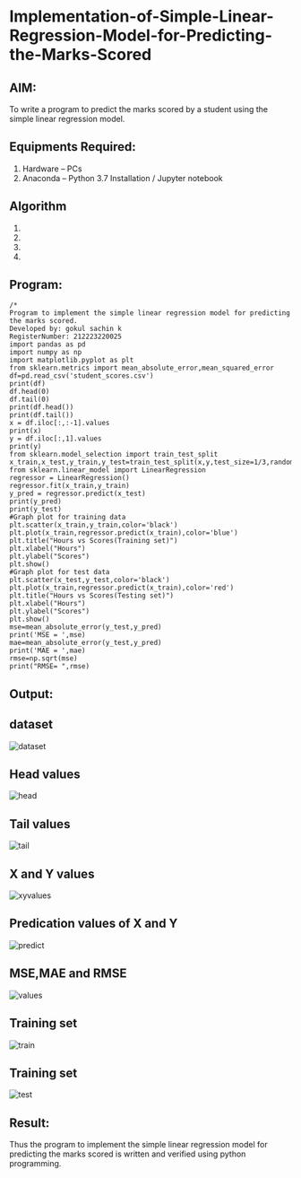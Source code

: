 # Implementation-of-Simple-Linear-Regression-Model-for-Predicting-the-Marks-Scored

## AIM:
To write a program to predict the marks scored by a student using the simple linear regression model.

## Equipments Required:
1. Hardware – PCs
2. Anaconda – Python 3.7 Installation / Jupyter notebook

## Algorithm
1. 
2. 
3. 
4. 

## Program:
```
/*
Program to implement the simple linear regression model for predicting the marks scored.
Developed by: gokul sachin k
RegisterNumber: 212223220025
import pandas as pd
import numpy as np
import matplotlib.pyplot as plt
from sklearn.metrics import mean_absolute_error,mean_squared_error
df=pd.read_csv('student_scores.csv')
print(df)
df.head(0)
df.tail(0)
print(df.head())
print(df.tail())
x = df.iloc[:,:-1].values
print(x)
y = df.iloc[:,1].values
print(y)
from sklearn.model_selection import train_test_split
x_train,x_test,y_train,y_test=train_test_split(x,y,test_size=1/3,random_state=0)
from sklearn.linear_model import LinearRegression
regressor = LinearRegression()
regressor.fit(x_train,y_train)
y_pred = regressor.predict(x_test)
print(y_pred)
print(y_test)
#Graph plot for training data
plt.scatter(x_train,y_train,color='black')
plt.plot(x_train,regressor.predict(x_train),color='blue')
plt.title("Hours vs Scores(Training set)")
plt.xlabel("Hours")
plt.ylabel("Scores")
plt.show()
#Graph plot for test data
plt.scatter(x_test,y_test,color='black')
plt.plot(x_train,regressor.predict(x_train),color='red')
plt.title("Hours vs Scores(Testing set)")
plt.xlabel("Hours")
plt.ylabel("Scores")
plt.show()
mse=mean_absolute_error(y_test,y_pred)
print('MSE = ',mse)
mae=mean_absolute_error(y_test,y_pred)
print('MAE = ',mae)
rmse=np.sqrt(mse)
print("RMSE= ",rmse)
```

## Output:
## dataset
![dataset](https://github.com/vksachin2018/Implementation-of-Simple-Linear-Regression-Model-for-Predicting-the-Marks-Scored/assets/149366019/669914fe-9c2a-4b75-8596-b37866d2536e)
## Head values
![head](https://github.com/vksachin2018/Implementation-of-Simple-Linear-Regression-Model-for-Predicting-the-Marks-Scored/assets/149366019/68111540-e4ff-443a-b6b0-cb3ff30d879f)
## Tail values
![tail](https://github.com/vksachin2018/Implementation-of-Simple-Linear-Regression-Model-for-Predicting-the-Marks-Scored/assets/149366019/3f2aaf68-fb96-4c79-9d53-ec77fc04be27)
## X and Y values
![xyvalues](https://github.com/vksachin2018/Implementation-of-Simple-Linear-Regression-Model-for-Predicting-the-Marks-Scored/assets/149366019/13513b22-b2cc-46ba-b21c-a71ef9f51d14)
## Predication values of X and Y
![predict ](https://github.com/vksachin2018/Implementation-of-Simple-Linear-Regression-Model-for-Predicting-the-Marks-Scored/assets/149366019/aa9be2bb-0d4a-40b5-9f5f-88591b7b801c)
## MSE,MAE and RMSE
![values](https://github.com/vksachin2018/Implementation-of-Simple-Linear-Regression-Model-for-Predicting-the-Marks-Scored/assets/149366019/fd6365fc-e2d4-472d-9ca4-d7a0a8bea510)
## Training set
![train](https://github.com/vksachin2018/Implementation-of-Simple-Linear-Regression-Model-for-Predicting-the-Marks-Scored/assets/149366019/d58a5b66-1484-4378-8ab6-a559f6c36104)
## Training set
![test](https://github.com/vksachin2018/Implementation-of-Simple-Linear-Regression-Model-for-Predicting-the-Marks-Scored/assets/149366019/773c638a-7d8a-43db-b9e7-589620f196af)

## Result:
Thus the program to implement the simple linear regression model for predicting the marks scored is written and verified using python programming.
